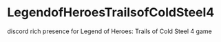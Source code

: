 # LegendofHeroesTrailsofColdSteel4
discord rich presence for Legend of Heroes: Trails of Cold Steel 4 game
